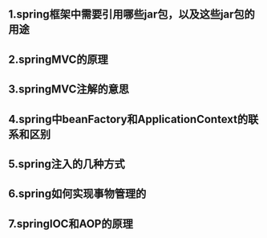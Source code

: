 ## 1.spring框架中需要引用哪些jar包，以及这些jar包的用途  



## 2.springMVC的原理  



## 3.springMVC注解的意思  



## 4.spring中beanFactory和ApplicationContext的联系和区别  



## 5.spring注入的几种方式  



## 6.spring如何实现事物管理的  



## 7.springIOC和AOP的原理  



